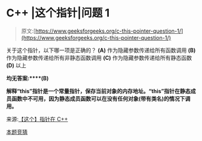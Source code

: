 # C++ |这个指针|问题 1

> 原文:[https://www.geeksforgeeks.org/c-this-pointer-question-1/](https://www.geeksforgeeks.org/c-this-pointer-question-1/)

关于这个指针，以下哪一项是正确的？
**(A)** 作为隐藏参数传递给所有函数调用
**(B)** 作为隐藏参数传递给所有非静态函数调用
**(C)** 作为隐藏参数传递给所有静态函数
**(D)** 以上

**均无答案:****(B)**

**解释“this”指针是一个常量指针，保存当前对象的内存地址。“this”指针在静态成员函数中不可用，因为静态成员函数可以在没有任何对象(带有类名)的情况下调用。**

来源:[【这个】指针在 C++ ](https://www.geeksforgeeks.org/this-pointer-in-c/)

[本题竞猜](https://www.geeksforgeeks.org/quiz-corner-gq/)
